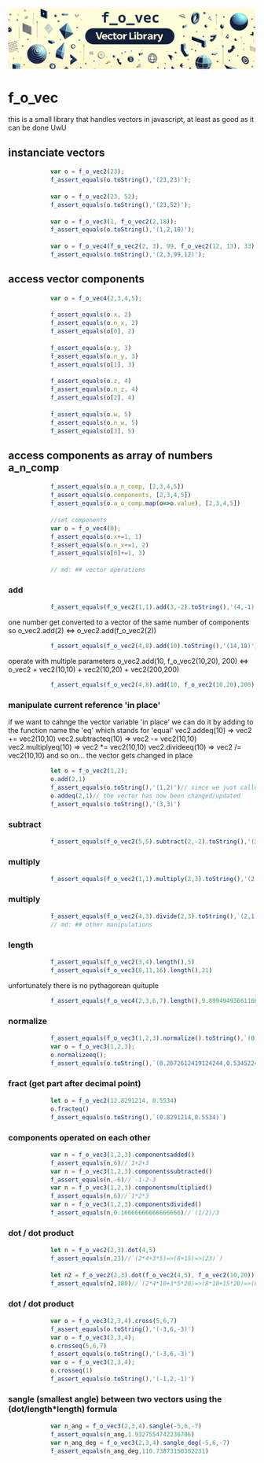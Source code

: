 <!-- {"s_msg":"this file was automatically generated","s_by":"f_generate_markdown.module.js","s_ts_created":"Tue Oct 31 2023 17:22:58 GMT+0100 (Central European Standard Time)","n_ts_created":1698769378579} -->
![f_o_vec logo](./f_o_vec_library.png)
# f_o_vec
this is a small library that handles vectors in javascript, at least as good as it can be done UwU
## instanciate vectors
```javascript
            var o = f_o_vec2(23);
            f_assert_equals(o.toString(),'(23,23)');

            var o = f_o_vec2(23, 52);
            f_assert_equals(o.toString(),'(23,52)');

            var o = f_o_vec3(1, f_o_vec2(2,18));
            f_assert_equals(o.toString(),'(1,2,18)');

            var o = f_o_vec4(f_o_vec2(2, 3), 99, f_o_vec2(12, 13), 33);
            f_assert_equals(o.toString(),'(2,3,99,12)');
```
## access vector components
```javascript
            var o = f_o_vec4(2,3,4,5);

            f_assert_equals(o.x, 2)
            f_assert_equals(o.n_x, 2)
            f_assert_equals(o[0], 2)

            f_assert_equals(o.y, 3)
            f_assert_equals(o.n_y, 3)
            f_assert_equals(o[1], 3)

            f_assert_equals(o.z, 4)
            f_assert_equals(o.n_z, 4)
            f_assert_equals(o[2], 4)

            f_assert_equals(o.w, 5)
            f_assert_equals(o.n_w, 5)
            f_assert_equals(o[3], 5)

```
## access components as array of numbers a_n_comp
```javascript
            f_assert_equals(o.a_n_comp, [2,3,4,5])
            f_assert_equals(o.components, [2,3,4,5])
            f_assert_equals(o.a_o_comp.map(o=>o.value), [2,3,4,5])

            //set components
            var o = f_o_vec4(0);
            f_assert_equals(o.x+=1, 1)
            f_assert_equals(o.n_x+=1, 2)
            f_assert_equals(o[0]+=1, 3)

            // md: ## vector operations

```
### add
```javascript
            f_assert_equals(f_o_vec2(1,1).add(3,-2).toString(),'(4,-1)')
```
one number get converted to a vector of the same number of components
so o_vec2.add(2) <=> o_vec2.add(f_o_vec2(2))
```javascript
            f_assert_equals(f_o_vec2(4,8).add(10).toString(),'(14,18)')
```
operate with multiple parameters
o_vec2.add(10, f_o_vec2(10,20), 200) <=> o_vec2 + vec2(10,10) + vec2(10,20) + vec2(200,200)
```javascript
            f_assert_equals(f_o_vec2(4,8).add(10, f_o_vec2(10,20),200).toString(),'(224,238)') 

```
### manipulate current reference 'in place'
if we want to cahnge the vector variable 'in place'
we can do it by adding to the function name
the 'eq' which stands for 'equal'
vec2.addeq(10) => vec2 += vec2(10,10)
vec2.subtracteq(10) => vec2 -= vec2(10,10)
vec2.multiplyeq(10) => vec2 *= vec2(10,10)
vec2.divideeq(10) => vec2 /= vec2(10,10)
and so on...
the vector gets changed in place
```javascript
            let o = f_o_vec2(1,2);
            o.add(2,1)
            f_assert_equals(o.toString(),'(1,2)')// since we just called 'add', the vector is the same but 'add' returned a new vector
            o.addeq(2,1)// the vector has now been changed/updated
            f_assert_equals(o.toString(),'(3,3)')
```
### subtract
```javascript
            f_assert_equals(f_o_vec2(5,5).subtract(2,-2).toString(),'(3,7)')
```
### multiply
```javascript
            f_assert_equals(f_o_vec2(1,1).multiply(2,3).toString(),'(2,3)')
```
### multiply
```javascript
            f_assert_equals(f_o_vec2(4,3).divide(2,3).toString(),`(2,1)`)
            // md: ## other manipulations

```
### length
```javascript
            f_assert_equals(f_o_vec2(3,4).length(),5)
            f_assert_equals(f_o_vec3(8,11,16).length(),21)   
```
unfortunately there is no pythagorean quituple
```javascript
            f_assert_equals(f_o_vec4(2,3,6,7).length(),9.899494936611665)  
```
### normalize
```javascript
            f_assert_equals(f_o_vec3(1,2,3).normalize().toString(),`(0.2672612419124244,0.5345224838248488,0.8017837257372732)`)
            var o = f_o_vec3(1,2,3);
            o.normalizeeq();
            f_assert_equals(o.toString(),`(0.2672612419124244,0.5345224838248488,0.8017837257372732)`)
```
### fract (get part after decimal point)
```javascript
            let o = f_o_vec2(12.8291214, 0.5534)
            o.fracteq()
            f_assert_equals(o.toString(),`(0.8291214,0.5534)`)
```
### components operated on each other
```javascript
            var n = f_o_vec3(1,2,3).componentsadded()
            f_assert_equals(n,6)//`1+2+3
            var n = f_o_vec3(1,2,3).componentssubtracted()
            f_assert_equals(n,-6)//`-1-2-3
            var n = f_o_vec3(1,2,3).componentsmultiplied()
            f_assert_equals(n,6)//`1*2*3
            var n = f_o_vec3(1,2,3).componentsdivided()
            f_assert_equals(n,0.16666666666666666)//`(1/2)/3
```
### dot / dot product
```javascript
            let n = f_o_vec2(2,3).dot(4,5)
            f_assert_equals(n,23)//`(2*4+3*5)=>(8+15)=>(23)`)

            let n2 = f_o_vec2(2,3).dot(f_o_vec2(4,5), f_o_vec2(10,20))
            f_assert_equals(n2,380)//`(2*4*10+3*5*20)=>(8*10+15*20)=>(80+300)=>(380)`)
```
### dot / dot product
```javascript
            var o = f_o_vec3(2,3,4).cross(5,6,7)
            f_assert_equals(o.toString(),'(-3,6,-3)')
            var o = f_o_vec3(2,3,4);
            o.crosseq(5,6,7)
            f_assert_equals(o.toString(),'(-3,6,-3)')
            var o = f_o_vec3(2,3,4);
            o.crosseq(1)
            f_assert_equals(o.toString(),'(-1,2,-1)')
```
### sangle (smallest angle) between two vectors using the (dot/length*length) formula
```javascript
            var n_ang = f_o_vec3(2,3,4).sangle(-5,6,-7)
            f_assert_equals(n_ang,1.9327554742236706)
            var n_ang_deg = f_o_vec3(2,3,4).sangle_deg(-5,6,-7)
            f_assert_equals(n_ang_deg,110.73873150382231)
```